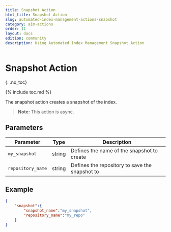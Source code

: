 ```yaml
---
title: Snapshot Action
html_title: Snapshot Action
slug: automated-index-management-actions-snapshot
category: aim-actions
order: 11
layout: docs
edition: community
description: Using Automated Index Management Snapshot Action
---
```


<!--- Copyright 2020 floragunn GmbH -->

# Snapshot Action
{: .no_toc}

{% include toc.md %}

The snapshot action creates a snapshot of the index.

> **Note:** This action is async.

## Parameters

|Parameter|Type|Description|
|-|-|-|
|`my_snapshot`|string|Defines the name of the snapshot to create|
|`repository_name`|string|Defines the repository to save the snapshot to|

## Example

```JSON
{
    "snapshot":{
        "snapshot_name":"my_snapshot",
        "repository_name":"my_repo"
    }
}
```
